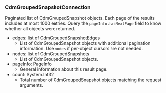 ### CdmGroupedSnapshotConnection
Paginated list of CdmGroupedSnapshot objects. Each page of the results includes at most 1000 entries. Query the `pageInfo.hasNextPage` field to know whether all objects were returned.

- edges: list of CdmGroupedSnapshotEdges
  - List of CdmGroupedSnapshot objects with additional pagination information. Use `nodes` if per-object cursors are not needed.
- nodes: list of CdmGroupedSnapshots
  - List of CdmGroupedSnapshot objects.
- pageInfo: PageInfo
  - General information about this result page.
- count: System.Int32
  - Total number of CdmGroupedSnapshot objects matching the request arguments.

